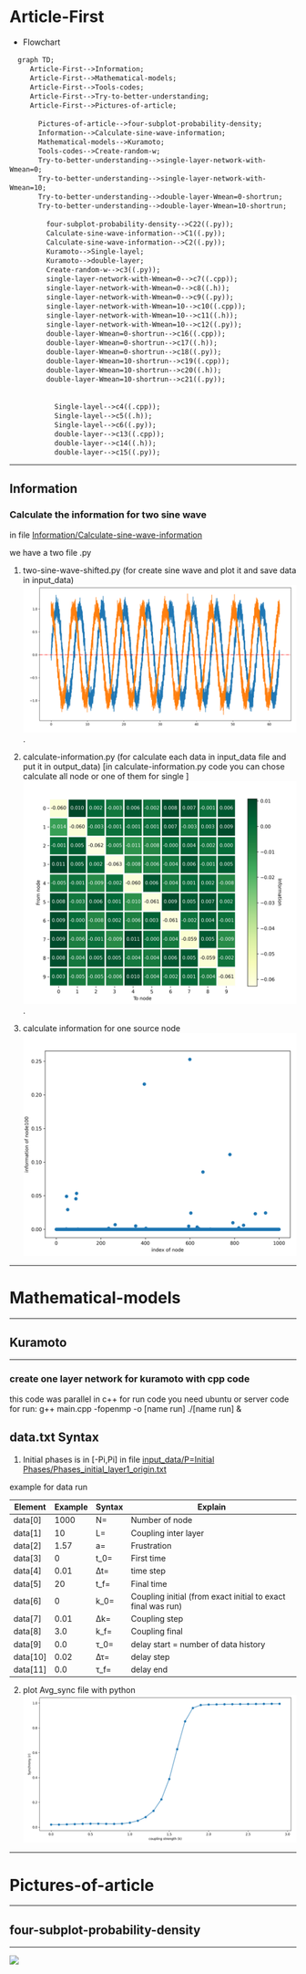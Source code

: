 # Article-First

  - Flowchart
   ```mermaid
     graph TD;
        Article-First-->Information;
        Article-First-->Mathematical-models;
        Article-First-->Tools-codes;
        Article-First-->Try-to-better-understanding;
        Article-First-->Pictures-of-article;

          Pictures-of-article-->four-subplot-probability-density;
          Information-->Calculate-sine-wave-information;
          Mathematical-models-->Kuramoto;
          Tools-codes-->Create-random-w;
          Try-to-better-understanding-->single-layer-network-with-Wmean=0;
          Try-to-better-understanding-->single-layer-network-with-Wmean=10;
          Try-to-better-understanding-->double-layer-Wmean=0-shortrun;
          Try-to-better-understanding-->double-layer-Wmean=10-shortrun;

            four-subplot-probability-density-->C22((.py));
            Calculate-sine-wave-information-->C1((.py));
            Calculate-sine-wave-information-->C2((.py));
            Kuramoto-->Single-layel;
            Kuramoto-->double-layer;
            Create-random-w-->c3((.py));
            single-layer-network-with-Wmean=0-->c7((.cpp));
            single-layer-network-with-Wmean=0-->c8((.h));
            single-layer-network-with-Wmean=0-->c9((.py));
            single-layer-network-with-Wmean=10-->c10((.cpp));
            single-layer-network-with-Wmean=10-->c11((.h));
            single-layer-network-with-Wmean=10-->c12((.py));
            double-layer-Wmean=0-shortrun-->c16((.cpp));
            double-layer-Wmean=0-shortrun-->c17((.h));
            double-layer-Wmean=0-shortrun-->c18((.py));
            double-layer-Wmean=10-shortrun-->c19((.cpp));
            double-layer-Wmean=10-shortrun-->c20((.h));
            double-layer-Wmean=10-shortrun-->c21((.py));


              Single-layel-->c4((.cpp));
              Single-layel-->c5((.h));
              Single-layel-->c6((.py));
              double-layer-->c13((.cpp));
              double-layer-->c14((.h));
              double-layer-->c15((.py));
   ```

*******
## Information

### Calculate the information for two sine wave 

in file [Information/Calculate-sine-wave-information](https://github.com/DrAliSeif/Article-First/tree/main/Information/Calculate-sine-wave-information)

we have a two file .py
1. two-sine-wave-shifted.py (for create sine wave and plot it and save data in input_data)
![](https://github.com/DrAliSeif/Article-First/blob/main/Information/Calculate-sine-wave-information/input_data/two_sine_shifted/two_sine_wave_with_shifted_pi2_noise.png).
2. calculate-information.py (for calculate each data in input_data file and put it in output_data) [in calculate-information.py code you can chose calculate all node or one of them for single
]
![](https://github.com/DrAliSeif/Article-First/blob/main/Information/Calculate-sine-wave-information/output_data/10ColsRandomGaussian-1.png).

3. calculate information for one source node
![](https://github.com/DrAliSeif/Article-First/blob/main/Information/Calculate-sine-wave-information/output_data/.scatter.png)

*******
# Mathematical-models
*******
## Kuramoto
*******
### create one layer network for kuramoto with cpp code

this code was parallel in c++
for run code you need ubuntu or server 
code for run: 	g++ main.cpp -fopenmp -o [name run]
				./[name run] &
							
## data.txt Syntax  	

1. Initial phases is in [-Pi,Pi] in file [input_data/P=Initial Phases/Phases_initial_layer1_origin.txt](https://github.com/DrAliSeif/Article-First/tree/main/Mathematical-models/Kuramoto/Single-layel/input_data/P%3DInitial%20Phases)

example for data run

| Element        | Example        | Syntax      | Explain |
| ------|------|-----|-----|
| data[0]| 1000	| N=		| Number of node| 
| data[1]| 10	| L=		| Coupling inter layer| 
| data[2]| 1.57	| a=		| Frustration| 
| data[3]| 0		| t_0=	| First time| 
| data[4]| 0.01	| ∆t=		| time step| 
| data[5]| 20		| t_f=	| Final time| 
| data[6]| 0		| k_0=	| Coupling initial (from exact initial to exact final was run)| 
| data[7]| 0.01	| ∆k=		| Coupling step| 
| data[8]| 3.0		| k_f=	| Coupling final| 
| data[9]| 0.0		| τ_0= 	| delay start = number of data history| 
| data[10]| 0.02	| ∆τ= 	| delay step| 
| data[11]| 0.0		| τ_f= 	| delay end| 

2. plot Avg_sync file with python
![](https://github.com/DrAliSeif/Article-First/blob/main/Mathematical-models/Kuramoto/Single-layel/Save/Avg_Sync/layer1/.png)



*******
# Pictures-of-article
*******
## four-subplot-probability-density
*******

![](https://github.com/DrAliSeif/Article-First/blob/main/Pictures-of-articlePictures-of-article/four-subplot-probability-density/.png)

